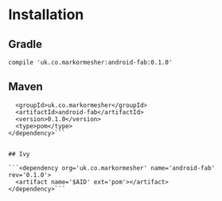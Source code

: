 # Installation

## Gradle

```compile 'uk.co.markormesher:android-fab:0.1.0'```


## Maven

```<dependency>
  <groupId>uk.co.markormesher</groupId>
  <artifactId>android-fab</artifactId>
  <version>0.1.0</version>
  <type>pom</type>
</dependency>```


## Ivy

```<dependency org='uk.co.markormesher' name='android-fab' rev='0.1.0'>
  <artifact name='$AID' ext='pom'></artifact>
</dependency>```